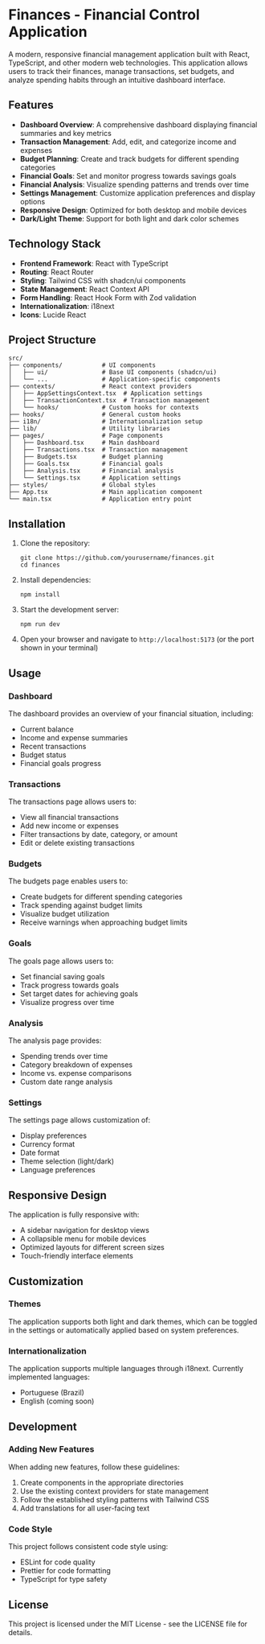 # Finances - Financial Control Application

A modern, responsive financial management application built with React, TypeScript, and other modern web technologies. This application allows users to track their finances, manage transactions, set budgets, and analyze spending habits through an intuitive dashboard interface.

## Features

- **Dashboard Overview**: A comprehensive dashboard displaying financial summaries and key metrics
- **Transaction Management**: Add, edit, and categorize income and expenses
- **Budget Planning**: Create and track budgets for different spending categories
- **Financial Goals**: Set and monitor progress towards savings goals
- **Financial Analysis**: Visualize spending patterns and trends over time
- **Settings Management**: Customize application preferences and display options
- **Responsive Design**: Optimized for both desktop and mobile devices
- **Dark/Light Theme**: Support for both light and dark color schemes

## Technology Stack

- **Frontend Framework**: React with TypeScript
- **Routing**: React Router
- **Styling**: Tailwind CSS with shadcn/ui components
- **State Management**: React Context API
- **Form Handling**: React Hook Form with Zod validation
- **Internationalization**: i18next
- **Icons**: Lucide React

## Project Structure

```
src/
├── components/           # UI components
│   ├── ui/               # Base UI components (shadcn/ui)
│   └── ...               # Application-specific components
├── contexts/             # React context providers
│   ├── AppSettingsContext.tsx  # Application settings
│   ├── TransactionContext.tsx  # Transaction management
│   └── hooks/            # Custom hooks for contexts
├── hooks/                # General custom hooks
├── i18n/                 # Internationalization setup
├── lib/                  # Utility libraries
├── pages/                # Page components
│   ├── Dashboard.tsx     # Main dashboard
│   ├── Transactions.tsx  # Transaction management
│   ├── Budgets.tsx       # Budget planning
│   ├── Goals.tsx         # Financial goals
│   ├── Analysis.tsx      # Financial analysis
│   └── Settings.tsx      # Application settings
├── styles/               # Global styles
├── App.tsx               # Main application component
└── main.tsx              # Application entry point
```

## Installation

1. Clone the repository:
   ```
   git clone https://github.com/yourusername/finances.git
   cd finances
   ```

2. Install dependencies:
   ```
   npm install
   ```

3. Start the development server:
   ```
   npm run dev
   ```

4. Open your browser and navigate to `http://localhost:5173` (or the port shown in your terminal)

## Usage

### Dashboard

The dashboard provides an overview of your financial situation, including:
- Current balance
- Income and expense summaries
- Recent transactions
- Budget status
- Financial goals progress

### Transactions

The transactions page allows users to:
- View all financial transactions
- Add new income or expenses
- Filter transactions by date, category, or amount
- Edit or delete existing transactions

### Budgets

The budgets page enables users to:
- Create budgets for different spending categories
- Track spending against budget limits
- Visualize budget utilization
- Receive warnings when approaching budget limits

### Goals

The goals page allows users to:
- Set financial saving goals
- Track progress towards goals
- Set target dates for achieving goals
- Visualize progress over time

### Analysis

The analysis page provides:
- Spending trends over time
- Category breakdown of expenses
- Income vs. expense comparisons
- Custom date range analysis

### Settings

The settings page allows customization of:
- Display preferences
- Currency format
- Date format
- Theme selection (light/dark)
- Language preferences

## Responsive Design

The application is fully responsive with:
- A sidebar navigation for desktop views
- A collapsible menu for mobile devices
- Optimized layouts for different screen sizes
- Touch-friendly interface elements

## Customization

### Themes

The application supports both light and dark themes, which can be toggled in the settings or automatically applied based on system preferences.

### Internationalization

The application supports multiple languages through i18next. Currently implemented languages:
- Portuguese (Brazil)
- English (coming soon)

## Development

### Adding New Features

When adding new features, follow these guidelines:
1. Create components in the appropriate directories
2. Use the existing context providers for state management
3. Follow the established styling patterns with Tailwind CSS
4. Add translations for all user-facing text

### Code Style

This project follows consistent code style using:
- ESLint for code quality
- Prettier for code formatting
- TypeScript for type safety

## License

This project is licensed under the MIT License - see the LICENSE file for details. 